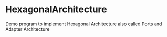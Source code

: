 # HexagonalArchitecture
Demo  program to implement Hexagonal Architecture also called Ports and Adapter Architecture
